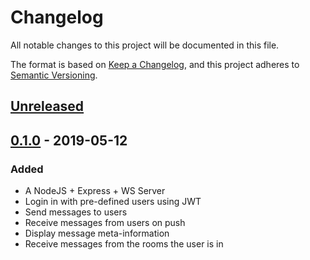 # Changelog

All notable changes to this project will be documented in this file.

The format is based on [Keep a Changelog](https://keepachangelog.com/en/1.0.0/),
and this project adheres to [Semantic Versioning](https://semver.org/spec/v2.0.0.html).

## [Unreleased]

## [0.1.0] - 2019-05-12

### Added

- A NodeJS + Express + WS Server
- Login in with pre-defined users using JWT
- Send messages to users
- Receive messages from users on push
- Display message meta-information
- Receive messages from the rooms the user is in

[unreleased]: https://github.com/olivierlacan/keep-a-changelog/compare/v1.0.0...HEAD
[0.1.0]: https://github.com/olivierlacan/keep-a-changelog/releases/tag/v0.0.1
